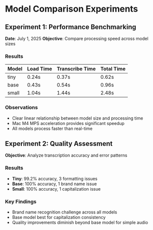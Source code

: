 # Model Comparison Experiments

## Experiment 1: Performance Benchmarking
**Date**: July 1, 2025
**Objective**: Compare processing speed across model sizes

### Results
| Model | Load Time | Transcribe Time | Total Time |
|-------|-----------|-----------------|------------|
| tiny  | 0.24s     | 0.37s          | 0.62s      |
| base  | 0.43s     | 0.54s          | 0.96s      |
| small | 1.04s     | 1.44s          | 2.48s      |

### Observations
- Clear linear relationship between model size and processing time
- Mac M4 MPS acceleration provides significant speedup
- All models process faster than real-time

## Experiment 2: Quality Assessment
**Objective**: Analyze transcription accuracy and error patterns

### Results
- **Tiny**: 99.2% accuracy, 3 formatting issues
- **Base**: 100% accuracy, 1 brand name issue
- **Small**: 100% accuracy, 1 capitalization issue

### Key Findings
- Brand name recognition challenge across all models
- Base model best for capitalization consistency
- Quality improvements diminish beyond base model for simple audio

